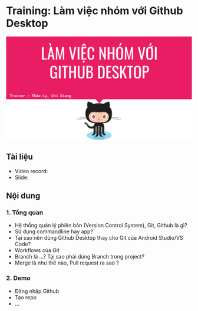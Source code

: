 # Training: Làm việc nhóm với Github Desktop

![Training Github](pic.png)

## Tài liệu
- Video record: 
- Slide: 

## Nội dung
### 1. Tổng quan
- Hệ thống quản lý phiên bản (Version Control System), Git, Github là gì?
- Sử dụng commandline hay app?
- Tại sao nên dùng Github Desktop thay cho Git của Android Studio/VS Code?
- Workflows của Git
- Branch là …? Tại sao phải dùng Branch trong project?
- Merge là như thế nào, Pull request ra sao ?


### 2. Demo
- Đăng nhập Github
- Tạo repo
- ...